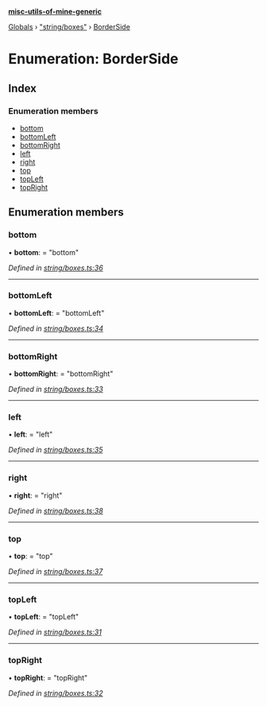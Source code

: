 **[misc-utils-of-mine-generic](../README.md)**

[Globals](../globals.md) › ["string/boxes"](../modules/_string_boxes_.md) › [BorderSide](_string_boxes_.borderside.md)

# Enumeration: BorderSide

## Index

### Enumeration members

* [bottom](_string_boxes_.borderside.md#bottom)
* [bottomLeft](_string_boxes_.borderside.md#bottomleft)
* [bottomRight](_string_boxes_.borderside.md#bottomright)
* [left](_string_boxes_.borderside.md#left)
* [right](_string_boxes_.borderside.md#right)
* [top](_string_boxes_.borderside.md#top)
* [topLeft](_string_boxes_.borderside.md#topleft)
* [topRight](_string_boxes_.borderside.md#topright)

## Enumeration members

###  bottom

• **bottom**: = "bottom"

*Defined in [string/boxes.ts:36](https://github.com/cancerberoSgx/misc-utils-of-mine/blob/690a954/misc-utils-of-mine-generic/src/string/boxes.ts#L36)*

___

###  bottomLeft

• **bottomLeft**: = "bottomLeft"

*Defined in [string/boxes.ts:34](https://github.com/cancerberoSgx/misc-utils-of-mine/blob/690a954/misc-utils-of-mine-generic/src/string/boxes.ts#L34)*

___

###  bottomRight

• **bottomRight**: = "bottomRight"

*Defined in [string/boxes.ts:33](https://github.com/cancerberoSgx/misc-utils-of-mine/blob/690a954/misc-utils-of-mine-generic/src/string/boxes.ts#L33)*

___

###  left

• **left**: = "left"

*Defined in [string/boxes.ts:35](https://github.com/cancerberoSgx/misc-utils-of-mine/blob/690a954/misc-utils-of-mine-generic/src/string/boxes.ts#L35)*

___

###  right

• **right**: = "right"

*Defined in [string/boxes.ts:38](https://github.com/cancerberoSgx/misc-utils-of-mine/blob/690a954/misc-utils-of-mine-generic/src/string/boxes.ts#L38)*

___

###  top

• **top**: = "top"

*Defined in [string/boxes.ts:37](https://github.com/cancerberoSgx/misc-utils-of-mine/blob/690a954/misc-utils-of-mine-generic/src/string/boxes.ts#L37)*

___

###  topLeft

• **topLeft**: = "topLeft"

*Defined in [string/boxes.ts:31](https://github.com/cancerberoSgx/misc-utils-of-mine/blob/690a954/misc-utils-of-mine-generic/src/string/boxes.ts#L31)*

___

###  topRight

• **topRight**: = "topRight"

*Defined in [string/boxes.ts:32](https://github.com/cancerberoSgx/misc-utils-of-mine/blob/690a954/misc-utils-of-mine-generic/src/string/boxes.ts#L32)*